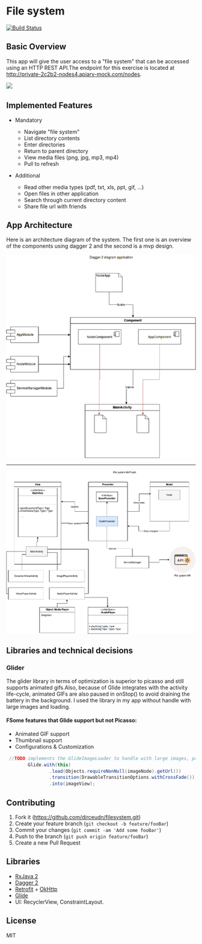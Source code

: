 # File system

[![Build Status](https://travis-ci.org/anfederico/Clairvoyant.svg?branch=master)](https://travis-ci.org/anfederico/Clairvoyant)

## Basic Overview

 This app will give the user access to a "file system" that can be accessed using an HTTP REST API.The endpoint for this     exercise is located at http://private-2c2b2-nodes4.apiary-mock.com/nodes.

![](header.png)

## Implemented Features

* Mandatory
  - Navigate "file system" 
  - List directory contents 
  - Enter directories 
  - Return to parent directory 
  - View media files (png, jpg, mp3, mp4) 
  - Pull to refresh 
  
* Additional
  - Read other media types (pdf, txt, xls, ppt, gif, ...) 
  - Open files in other application 
  - Search through current directory content 
  - Share file url with friends

## App Architecture

Here is an architecture diagram of the system. The first one is an overview of the components using dagger 2 and the second is a mvp design.

![alt text](https://github.com/dirceudn/filesystem/blob/master/filesystem.png)

-----

![alt text](https://github.com/dirceudn/filesystem/blob/master/filesystemMvp(1).png)


## Libraries and technical decisions

### Glider
The glider library in terms of optimization is superior to picasso and still supports animated gifs.Also, because of Glide integrates with the activity life-cycle, animated GIFs are also paused in onStop() to avoid draining the battery in the background. I used the library in my app without handle with large images and loading.
#### FSome features that Glide support but not Picasso:
* Animated GIF support
* Thumbnail support
* Configurations & Customization


```java
 //TODO implements the GlideImageLoader to handle with large images, progress and cache.
        Glide.with(this)
                .load(Objects.requireNonNull(imageNode).getUrl())
                .transition(DrawableTransitionOptions.withCrossFade())
                .into(imageView);
```

## Contributing

1. Fork it (https://github.com/dirceudn/filesystem.git)
2. Create your feature branch (`git checkout -b feature/fooBar`)
3. Commit your changes (`git commit -am 'Add some fooBar'`)
4. Push to the branch (`git push origin feature/fooBar`)
5. Create a new Pull Request

## Libraries

* [RxJava 2](https://github.com/ReactiveX/RxJava)
* [Dagger 2](https://github.com/google/dagger)
* [Retrofit](https://github.com/square/retrofit) + [OkHttp](https://github.com/square/okhttp)
* [Glide](https://github.com/bumptech/glide)
* UI: RecyclerView, ConstraintLayout.

## License

MIT


